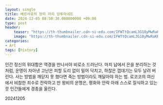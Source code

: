 ```yaml
---
layout: single
title: 베르사유의 장미 마리 앙투아네트
date: 2024-12-05 08:50:30.000000000 +09:00
type: post
header:
    teaser: "https://th-thumbnailer.cdn-si-edu.com/IFWTtQcamL3G18yMwRaKRNfkXFE=/1000x750/filters:no_upscale()/https://tf-cmsv2-smithsonianmag-media.s3.amazonaws.com/filer/Marie-antoinette-1792-631.jpg"
    image: "https://th-thumbnailer.cdn-si-edu.com/IFWTtQcamL3G18yMwRaKRNfkXFE=/1000x750/filters:no_upscale()/https://tf-cmsv2-smithsonianmag-media.s3.amazonaws.com/filer/Marie-antoinette-1792-631.jpg"
categories:
- Art
tags: [history]
---
```


인간 정신의 위대함은 역경을 만나서야 비로소 드러난다. 마치 납에서 은을 분리하는 것처럼, 운명이 자아낸 고난은 피할 도리 없이 밀어 닥치고, 하찮은 껍데기는 모두 날려 버린다. 사는 방법을 깨닫지 못 했다면 죽는 방법이라도 깨달아야 하는 법. 로코코의 여신에서 비참한 죄수로 전락하고 만 왕비의 운명은, 평화와 안락 아래 스스로 질식하고 있는 뭇 인간들에게 경종을 울린다.

20241205
